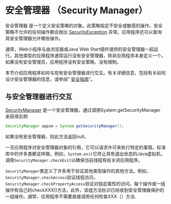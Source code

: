 # 安全管理器 （Security Manager）
安全管理器 是一个定义安全策略的对象。此策略指定不安全或敏感的操作。安全策略不允许的任何操作都会抛出 [SecurityException](https://docs.oracle.com/javase/8/docs/api/java/lang/SecurityException.html) 异常。应用程序还可以查询其安全管理器允许哪些操作。

通常，Web小程序与由浏览器或Java Web Start插件提供的安全管理器一起运行。其他类型的应用程序通常运行没有安全管理器，除非应用程序本身定义一个。如果没有安全管理员，应用程序没有安全策略，没有限制。

本节介绍应用程序如何与现有安全管理器进行交互。有关详细信息，包括有关如何设计安全管理器的信息，请参阅“ [安全指南](https://docs.oracle.com/javase/8/docs/technotes/guides/security/index.html)”。

## 与安全管理器进行交互
[SecurityManager](https://docs.oracle.com/javase/8/docs/api/java/lang/SecurityManager.html) 是一个安全管理器，通过调用System.getSecurityManager 来获得实例
```java
SecurityManager appsm = System.getSecurityManager();
```

如果没有安全管理器，则此方法返回null。

一旦应用程序对安全管理器对象的引用，它可以请求许可来执行特定的事情。标准库中的许多类都这样做。例如，`System.exit`它终止具有退出状态的Java虚拟机，调用`SecurityManager.checkExit`以确保当前线程有权关闭应用程序。

`SecurityManager`类定义了许多用于验证其他类型操作的其他方法。例如，`SecurityManager.checkAccess`验证线程访问，`SecurityManager.checkPropertyAccess`验证对指定属性的访问。每个操作或一组操作有自己的checkXXX()方法，此外，该组方法标识已经收到安全管理器保护的一组操作。通常，应用程序不需要直接调用任何检查XXX（）方法.
